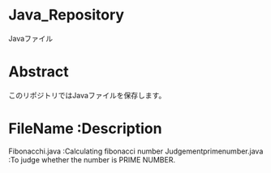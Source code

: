 # Java_Repository
Javaファイル

# Abstract
 このリポジトリではJavaファイルを保存します。

# FileName :Description
Fibonacchi.java :Calculating fibonacci number
Judgementprimenumber.java :To judge whether the number is PRIME NUMBER.
